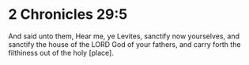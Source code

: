 # 2 Chronicles 29:5

And said unto them, Hear me, ye Levites, sanctify now yourselves, and sanctify the house of the LORD God of your fathers, and carry forth the filthiness out of the holy [place].